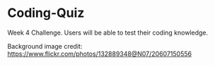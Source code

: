 # Coding-Quiz
Week 4 Challenge. Users will be able to test their coding knowledge. 


Background image credit: https://www.flickr.com/photos/132889348@N07/20607150556